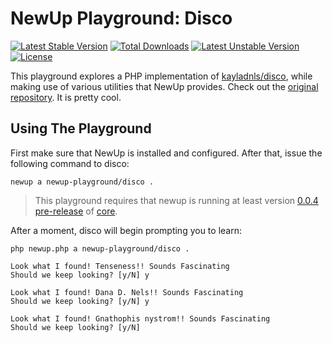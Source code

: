 # NewUp Playground: Disco

[![Latest Stable Version](https://poser.pugx.org/newup-playground/disco/v/stable)](https://packagist.org/packages/newup-playground/disco) [![Total Downloads](https://poser.pugx.org/newup-playground/disco/downloads)](https://packagist.org/packages/newup-playground/disco) [![Latest Unstable Version](https://poser.pugx.org/newup-playground/disco/v/unstable)](https://packagist.org/packages/newup-playground/disco) [![License](https://poser.pugx.org/newup-playground/disco/license)](https://packagist.org/packages/newup-playground/disco)

This playground explores a PHP implementation of [kayladnls/disco](https://github.com/kayladnls/disco), while making use of various utilities that NewUp provides. Check out the [original repository](https://github.com/kayladnls/disco). It is pretty cool.

## Using The Playground

First make sure that NewUp is installed and configured. After that, issue the following command to disco:

~~~
newup a newup-playground/disco .
~~~

> This playground requires that newup is running at least version [0.0.4 pre-release](https://github.com/newup/core/releases/tag/0.0.4) of [core](https://github.com/newup/core).

After a moment, disco will begin prompting you to learn:

~~~
php newup.php a newup-playground/disco .

Look what I found! Tenseness!! Sounds Fascinating
Should we keep looking? [y/N] y

Look what I found! Dana D. Nels!! Sounds Fascinating
Should we keep looking? [y/N] y

Look what I found! Gnathophis nystrom!! Sounds Fascinating
Should we keep looking? [y/N]
~~~